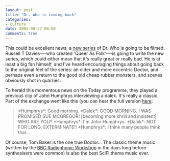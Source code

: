 ```yaml
---
layout: post
title: "Dr. Who is coming back"
categories:
- culture
date: 2003-09-27 00:00
comments: true
---
```


<p>This could be excellent news; a <a href="http://news.telegraph.co.uk/news/main.jhtml?xml=/news/2003/09/26/nwho26.xml">new series</a> of Dr. Who is going to be filmed. Russell T Davies---who created 'Queer As Folk'---is going to write the new series, which could either mean that it's really great or really bad. He is at least a big fan himself, and I've heard encouraging things about going back to the original feel of the series: an older and more eccentric Doctor, and perhaps even a return to the good old cheap rubber monsters, and scenes obviously shot in quarries.</p>

<p>To herald this momentous news on the Today programme, they played a previous clip of John Humphrys interviewing a dalek. It's really a classic. Part of the exchange went like this (you can hear the full version <a href="http://www.bbc.co.uk/radio4/today/runningorder/ram/today3_drwho_20030927.ram">here</a>:</p>

<blockquote>
<p>
*Humphrys*: Good morning.
*Dalek*: GOOD MORNING. I WAS PROMISED SUE MCGREGOR! [becoming more shrill and insistent] WHO ARE YOU?
*Humphrys*: I'm John Humphrys.
*Dalek*: NOT FOR LONG. EXTERMINATE!!
*Humphrys*: I think many people think that...
</p>
</blockquote>

<p>Of course, Tom Baker is the one true Doctor... The classic theme music (written by the <a href="http://www.bbc.co.uk/music/experimental/reviews/radiophonic_music.shtml">BBC Radiophonic Workshop</a> in the days long before synthesisers were common) is also the best SciFi theme music ever.</p>


